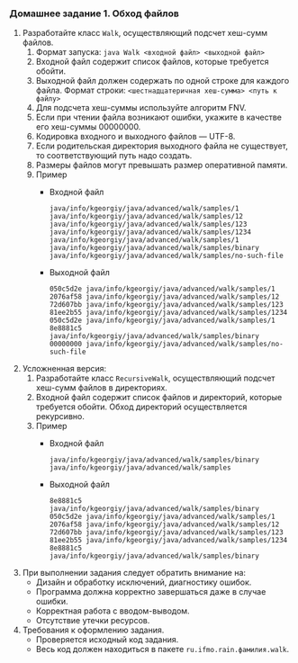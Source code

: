 ### Домашнее задание 1. Обход файлов
1. Разработайте класс `Walk`, осуществляющий подсчет хеш-сумм файлов.
    1. Формат запуска: ```java Walk <входной файл> <выходной файл>```
    2. Входной файл содержит список файлов, которые требуется обойти.
    3. Выходной файл должен содержать по одной строке для каждого файла. Формат строки: ```<шестнадцатеричная хеш-сумма> <путь к файлу>```
    4. Для подсчета хеш-суммы используйте алгоритм FNV.
    5. Если при чтении файла возникают ошибки, укажите в качестве его хеш-суммы 00000000.
    6. Кодировка входного и выходного файлов — UTF-8.
    7. Если родительская директория выходного файла не существует, то соответствующий путь надо создать.
    8. Размеры файлов могут превышать размер оперативной памяти.
    9. Пример
        * Входной файл
        
              java/info/kgeorgiy/java/advanced/walk/samples/1
              java/info/kgeorgiy/java/advanced/walk/samples/12
              java/info/kgeorgiy/java/advanced/walk/samples/123
              java/info/kgeorgiy/java/advanced/walk/samples/1234
              java/info/kgeorgiy/java/advanced/walk/samples/1
              java/info/kgeorgiy/java/advanced/walk/samples/binary
              java/info/kgeorgiy/java/advanced/walk/samples/no-such-file
        * Выходной файл
        
              050c5d2e java/info/kgeorgiy/java/advanced/walk/samples/1
              2076af58 java/info/kgeorgiy/java/advanced/walk/samples/12
              72d607bb java/info/kgeorgiy/java/advanced/walk/samples/123
              81ee2b55 java/info/kgeorgiy/java/advanced/walk/samples/1234
              050c5d2e java/info/kgeorgiy/java/advanced/walk/samples/1
              8e8881c5 java/info/kgeorgiy/java/advanced/walk/samples/binary
              00000000 java/info/kgeorgiy/java/advanced/walk/samples/no-such-file
2. Усложненная версия:
    1. Разработайте класс `RecursiveWalk`, осуществляющий подсчет хеш-сумм файлов в директориях.
    2. Входной файл содержит список файлов и директорий, которые требуется обойти. Обход директорий осуществляется рекурсивно.
    3. Пример
        * Входной файл
        
              java/info/kgeorgiy/java/advanced/walk/samples/binary
              java/info/kgeorgiy/java/advanced/walk/samples
        * Выходной файл
        
              8e8881c5 java/info/kgeorgiy/java/advanced/walk/samples/binary
              050c5d2e java/info/kgeorgiy/java/advanced/walk/samples/1
              2076af58 java/info/kgeorgiy/java/advanced/walk/samples/12
              72d607bb java/info/kgeorgiy/java/advanced/walk/samples/123
              81ee2b55 java/info/kgeorgiy/java/advanced/walk/samples/1234
              8e8881c5 java/info/kgeorgiy/java/advanced/walk/samples/binary
3. При выполнении задания следует обратить внимание на:
    * Дизайн и обработку исключений, диагностику ошибок.
    * Программа должна корректно завершаться даже в случае ошибки.
    * Корректная работа с вводом-выводом.
    * Отсутствие утечки ресурсов.
4. Требования к оформлению задания.
    * Проверяется исходный код задания.
    * Весь код должен находиться в пакете `ru.ifmo.rain.фамилия.walk`.        
                  
        
              
